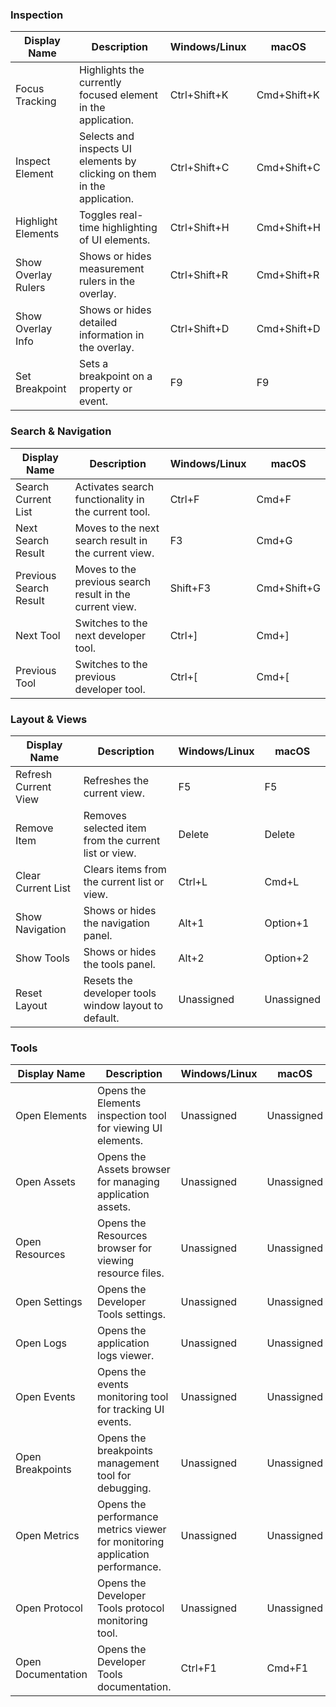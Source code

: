 ### Inspection
| Display Name | Description | Windows/Linux | macOS |
|--------------|-------------|---------------|-------|
| Focus Tracking | Highlights the currently focused element in the application. | Ctrl+Shift+K | Cmd+Shift+K |
| Inspect Element | Selects and inspects UI elements by clicking on them in the application. | Ctrl+Shift+C | Cmd+Shift+C |
| Highlight Elements | Toggles real-time highlighting of UI elements. | Ctrl+Shift+H | Cmd+Shift+H |
| Show Overlay Rulers | Shows or hides measurement rulers in the overlay. | Ctrl+Shift+R | Cmd+Shift+R |
| Show Overlay Info | Shows or hides detailed information in the overlay. | Ctrl+Shift+D | Cmd+Shift+D |
| Set Breakpoint | Sets a breakpoint on a property or event. | F9 | F9 |

### Search & Navigation
| Display Name | Description | Windows/Linux | macOS |
|--------------|-------------|---------------|-------|
| Search Current List | Activates search functionality in the current tool. | Ctrl+F | Cmd+F |
| Next Search Result | Moves to the next search result in the current view. | F3 | Cmd+G |
| Previous Search Result | Moves to the previous search result in the current view. | Shift+F3 | Cmd+Shift+G |
| Next Tool | Switches to the next developer tool. | Ctrl+] | Cmd+] |
| Previous Tool | Switches to the previous developer tool. | Ctrl+[ | Cmd+[ |

### Layout & Views
| Display Name | Description | Windows/Linux | macOS |
|--------------|-------------|---------------|-------|
| Refresh Current View | Refreshes the current view. | F5 | F5 |
| Remove Item | Removes selected item from the current list or view. | Delete | Delete |
| Clear Current List | Clears items from the current list or view. | Ctrl+L | Cmd+L |
| Show Navigation | Shows or hides the navigation panel. | Alt+1 | Option+1 |
| Show Tools | Shows or hides the tools panel. | Alt+2 | Option+2 |
| Reset Layout | Resets the developer tools window layout to default. | Unassigned | Unassigned |

### Tools
| Display Name | Description | Windows/Linux | macOS |
|--------------|-------------|---------------|-------|
| Open Elements | Opens the Elements inspection tool for viewing UI elements. | Unassigned | Unassigned |
| Open Assets | Opens the Assets browser for managing application assets. | Unassigned | Unassigned |
| Open Resources | Opens the Resources browser for viewing resource files. | Unassigned | Unassigned |
| Open Settings | Opens the Developer Tools settings. | Unassigned | Unassigned |
| Open Logs | Opens the application logs viewer. | Unassigned | Unassigned |
| Open Events | Opens the events monitoring tool for tracking UI events. | Unassigned | Unassigned |
| Open Breakpoints | Opens the breakpoints management tool for debugging. | Unassigned | Unassigned |
| Open Metrics | Opens the performance metrics viewer for monitoring application performance. | Unassigned | Unassigned |
| Open Protocol | Opens the Developer Tools protocol monitoring tool. | Unassigned | Unassigned |
| Open Documentation | Opens the Developer Tools documentation. | Ctrl+F1 | Cmd+F1 |
